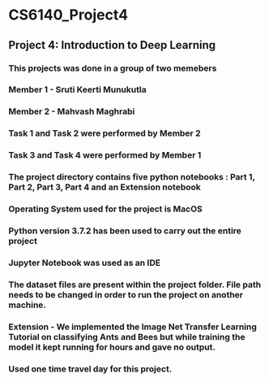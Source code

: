 # CS6140_Project4
## Project 4: Introduction to Deep Learning
### This projects was done in a group of two memebers
### Member 1 - Sruti Keerti Munukutla
### Member 2 - Mahvash Maghrabi
### Task 1 and Task 2 were performed by Member 2
### Task 3 and Task 4 were performed by Member 1
### The project directory contains five python notebooks : Part 1, Part 2, Part 3, Part 4 and an Extension notebook
### Operating System used for the project is MacOS
### Python version 3.7.2 has been used to carry out the entire project
### Jupyter Notebook was used as an IDE
### The dataset files are present within the project folder. File path needs to be changed in order to run the project on another machine.
### Extension - We implemented the Image Net Transfer Learning Tutorial on classifying Ants and Bees but while training the model it kept running for hours and gave no output.
### Used one time travel day for this project.
